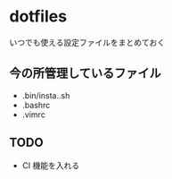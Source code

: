 # dotfiles
いつでも使える設定ファイルをまとめておく

## 今の所管理しているファイル

- .bin/insta..sh
- .bashrc
- .vimrc

## TODO

- CI 機能を入れる
